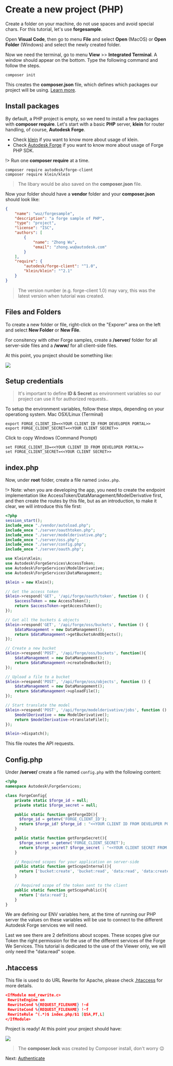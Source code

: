 # Create a new project (PHP)

Create a folder on your machine, do not use spaces and avoid special chars. For this tutorial, let's use **forgesample**.

Open **Visual Code**, then go to menu **File** and select **Open** (MacOS) or **Open Folder** (Windows) and select the newly created folder. 

Now we need the terminal, go to menu **View** >> **Integrated Terminal**. A window should appear on the bottom. Type the following command and follow the steps.

```
composer init
```

This creates the **composer.json** file, which defines which packages our project will be using. [Learn more](https://getcomposer.org/doc/04-schema.md).

## Install packages

By default, a PHP project is empty, so we need to install a few packages with **composer require**. Let's start with a basic **PHP** server, **klein** for router handling, of course, **Autodesk Forge**.
* Check [klein](https://packagist.org/packages/klein/klein) if you want to know more about usage of klein. 
* Check [Autodesk Forge](https://packagist.org/packages/autodesk/forge-client) if you want to know more about usage of Forge PHP SDK. 


!> Run one **composer require** at a time.

```
composer require autodesk/forge-client
composer require klein/klein
```

> The libary would be also saved on the **composer.json** file. 

Now your folder should have a **vendor** folder and your **composer.json** should look like:

```json
{
    "name": "wuz/forgesample",
    "description": "a forge sample of PHP",
    "type": "project",
    "license": "ISC",
    "authors": [
        {
            "name": "Zhong Wu",
            "email": "zhong.wu@autodesk.com"
        }
    ],
    "require": {
        "autodesk/forge-client": "^1.0",
        "klein/klein": "^2.1"
    }
}
```

> The version number (e.g. forge-client 1.0) may vary, this was the latest version when tutorial was created.

## Files and Folders

To create a new folder or file, right-click on the "Exporer" area on the left and select **New Folder** or **New File**.

For consitency with other Forge samples, create a **/server/** folder for all server-side files and a **/www/** for all client-side files.

At this point, you project should be something like:

![](_media/php/vs_code_explorer.png) 

## Setup credentials

> It's important to define **ID & Secret** as environment variables so our project can use it for authorized requests..

To setup the environment variables, follow these steps, depending on your operationg system.
Mac OSX/Linux (Terminal)

    export FORGE_CLIENT_ID=<<YOUR CLIENT ID FROM DEVELOPER PORTAL>>
    export FORGE_CLIENT_SECRET=<<YOUR CLIENT SECRET>>
Click to copy
Windows (Command Prompt)

    set FORGE_CLIENT_ID=<<YOUR CLIENT ID FROM DEVELOPER PORTAL>>
    set FORGE_CLIENT_SECRET=<<YOUR CLIENT SECRET>>


## index.php

Now, under **root** folder, create a file named `index.php`.

!> Note: when you are developing the app, you need to create the endpoint implementation like AccessToken/DataManagement/ModelDerivative first, and then create the routes by this file, but as an introduction, to make it clear, we will introduce this file first:

```php
<?php
session_start();
include_once "./vendor/autoload.php";
include_once "./server/oauthtoken.php";
include_once "./server/modelderivative.php";
include_once "./server/oss.php";
include_once "./server/config.php";
include_once "./server/oauth.php";

use Klein\Klein;
use Autodesk\ForgeServices\AccessToken;
use Autodesk\ForgeServices\ModelDerivative;
use Autodesk\ForgeServices\DataManagement;

$klein = new Klein();

// Get the access token
$klein->respond('GET', '/api/forge/oauth/token', function () {
    $accessToken = new AccessToken();
    return $accessToken->getAccessToken();
});

// Get all the buckets & objects
$klein->respond('GET', '/api/forge/oss/buckets', function () {
    $dataManagement = new DataManagement();
    return $dataManagement->getBucketsAndObjects();
});

// Create a new bucket
$klein->respond('POST', '/api/forge/oss/buckets', function(){
    $dataManagement = new DataManagement();
    return $dataManagement->createOneBucket();
});

// Upload a file to a bucket
$klein->respond('POST', '/api/forge/oss/objects', function () {
    $dataManagement = new DataManagement();
    return $dataManagement->uploadFile();
});

// Start translate the model
$klein->respond('POST', '/api/forge/modelderivative/jobs', function () {
    $modelDerivative = new ModelDerivative();
    return $modelDerivative->translateFile();
});

$klein->dispatch();
```

This file routes the API requests.

## Config.php

Under **/server/** create a file named `config.php` with the following content:

```php
<?php
namespace Autodesk\ForgeServices;

class ForgeConfig{
    private static $forge_id = null;
    private static $forge_secret = null;

    public static function getForgeID(){
      $forge_id = getenv('FORGE_CLIENT_ID');
      return $forge_id? $forge_id : "<<YOUR CLIENT ID FROM DEVELOPER PORTAL>>";
    }

    public static function getForgeSecret(){
      $forge_secret = getenv('FORGE_CLIENT_SECRET');
      return $forge_secret? $forge_secret : "<<YOUR CLIENT SECRET FROM DEVELOPER PORTAL>>";
    }

    // Required scopes for your application on server-side
    public static function getScopeInternal(){
      return ['bucket:create', 'bucket:read', 'data:read', 'data:create', 'data:write'];
    }

    // Required scope of the token sent to the client
    public static function getScopePublic(){
      return ['data:read'];
    }
}
```

We are defining our ENV variables here, at the time of running our PHP server the values on these variables will be use to connect to the different Autodesk Forge services we will need.

Last we see there are 2 definitions about scopes. These scopes give our Token the right permission for the use of the different services of the Forge We Services. This tutorial is dedicated to the use of the Viewer only, we will only need the "data:read" scope.


## .htaccess
This file is used to do URL Rewrite for Apache, please check [.htaccess](https://httpd.apache.org/docs/2.4/howto/htaccess.html) for more details.

```json
<IfModule mod_rewrite.c>
 RewriteEngine on
 RewriteCond %{REQUEST_FILENAME} !-d
 RewriteCond %{REQUEST_FILENAME} !-f
 RewriteRule ^(.*)$ index.php/$1 [QSA,PT,L]
</IfModule>
```


Project is ready! At this point your project should have:

![](_media/php/vs_code_project.png) 

> The **composer.lock** was created by Composer install, don't worry :wink: 

Next: [Authenticate](oauth/2legged/)